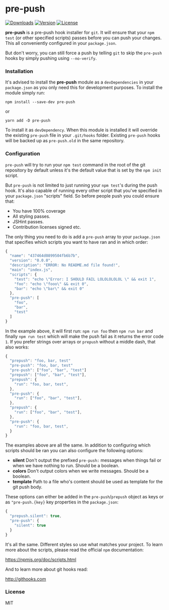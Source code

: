 # pre-push


<p>
  <a href="https://www.npmjs.com/package/pre-push"><img src="https://img.shields.io/npm/dm/pre-push.svg" alt="Downloads"></a>
  <a href="https://www.npmjs.com/package/pre-push"><img src="https://img.shields.io/npm/v/pre-push.svg" alt="Version"></a>
  <a href="https://www.npmjs.com/package/pre-push"><img src="https://img.shields.io/npm/l/pre-push.svg" alt="License"></a>
</p>

**pre-push** is a pre-push hook installer for `git`. It will ensure that
your `npm test` (or other specified scripts) passes before you can push your
changes. This all conveniently configured in your `package.json`.

But don't worry, you can still force a push by telling `git` to skip the
`pre-push` hooks by simply pushing using `--no-verify`.

### Installation

It's advised to install the **pre-push** module as a `devDependencies` in your
`package.json` as you only need this for development purposes. To install the
module simply run:

```
npm install --save-dev pre-push
```

or 

```
yarn add -D pre-push
```

To install it as `devDependency`. When this module is installed it will override
the existing `pre-push` file in your `.git/hooks` folder. Existing
`pre-push` hooks will be backed up as `pre-push.old` in the same repository.

### Configuration

`pre-push` will try to run your `npm test` command in the root of the git
repository by default unless it's the default value that is set by the `npm
init` script.

But `pre-push` is not limited to just running your `npm test`'s during the
push hook. It's also capable of running every other script that you've
specified in your `package.json` "scripts" field. So before people push you
could ensure that:

- You have 100% coverage
- All styling passes.
- JSHint passes.
- Contribution licenses signed etc.

The only thing you need to do is add a `pre-push` array to your `package.json`
that specifies which scripts you want to have ran and in which order:

```js
{
  "name": "437464d0899504fb6b7b",
  "version": "0.0.0",
  "description": "ERROR: No README.md file found!",
  "main": "index.js",
  "scripts": {
    "test": "echo \"Error: I SHOULD FAIL LOLOLOLOLOL \" && exit 1",
    "foo": "echo \"fooo\" && exit 0",
    "bar": "echo \"bar\" && exit 0"
  },
  "pre-push": [
    "foo",
    "bar",
    "test"
  ]
}
```

In the example above, it will first run: `npm run foo` then `npm run bar` and
finally `npm run test` which will make the push fail as it returns the error
code `1`.  If you prefer strings over arrays or `prepush` without a middle
dash, that also works:

```js
{
  "prepush": "foo, bar, test"
  "pre-push": "foo, bar, test"
  "pre-push": ["foo", "bar", "test"]
  "prepush": ["foo", "bar", "test"],
  "prepush": {
    "run": "foo, bar, test",
  },
  "pre-push": {
    "run": ["foo", "bar", "test"],
  },
  "prepush": {
    "run": ["foo", "bar", "test"],
  },
  "pre-push": {
    "run": "foo, bar, test",
  }
}
```

The examples above are all the same. In addition to configuring which scripts
should be ran you can also configure the following options:

- **silent** Don't output the prefixed `pre-push:` messages when things fail
  or when we have nothing to run. Should be a boolean.
- **colors** Don't output colors when we write messages. Should be a boolean.
- **template** Path to a file who's content should be used as template for the
  git push body.

These options can either be added in the `pre-push`/`prepush` object as keys
or as `"pre-push.{key}` key properties in the `package.json`:

```js
{
  "prepush.silent": true,
  "pre-push": {
    "silent": true
  }
}
```

It's all the same. Different styles so use what matches your project. To learn
more about the scripts, please read the official `npm` documentation:

https://npmjs.org/doc/scripts.html

And to learn more about git hooks read:

http://githooks.com

### License

MIT
